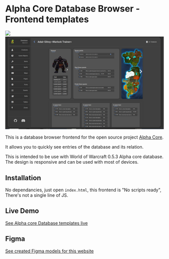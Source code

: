 # Alpha Core Database Browser - Frontend templates

![](/assets/img/presentation.png)
![](/assets/img/presentation2.png)

This is a database browser frontend for the open source project [Alpha Core](https://github.com/The-Alpha-Project).

It allows you to quickly see entries of the database and
its relation.

This is intended to be use with World of Warcraft 0.5.3 Alpha core database. The design is responsive and can be used with most of devices.

## Installation

No dependancies, just open `index.html`, this frontend is "No scripts ready", There's not a single line of JS.

## Live Demo

[See Alpha core Database templates live](https://geo-tp.github.io/053-Database-Frontend/)

## Figma

[See created Figma models for this website](https://www.figma.com/file/EEETe5THEjgJBaXRNnUwWM/WoW-Database?node-id=0%3A1)
